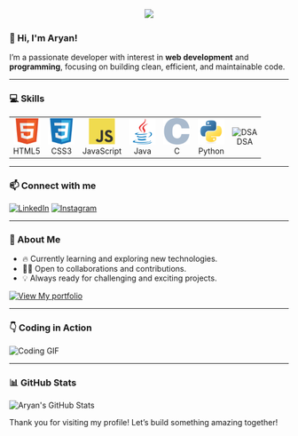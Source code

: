 <!-- Coding GIF -->
<div align="center">
  <img height="150" src="https://media.giphy.com/media/M9gbBd9nbDrOTu1Mqx/giphy.gif"  />
</div>

### 👋 Hi, I'm Aryan!

I’m a passionate developer with interest in **web development** and **programming**, focusing on building clean, efficient, and maintainable code.

---

### 💻 Skills
<table>
<tr>
<td align="center"><img src="https://raw.githubusercontent.com/devicons/devicon/master/icons/html5/html5-original.svg" alt="HTML5" width="48"/><br>HTML5</td>
<td align="center"><img src="https://raw.githubusercontent.com/devicons/devicon/master/icons/css3/css3-original.svg" alt="CSS3" width="48"/><br>CSS3</td>
<td align="center"><img src="https://raw.githubusercontent.com/devicons/devicon/master/icons/javascript/javascript-original.svg" alt="JavaScript" width="48"/><br>JavaScript</td>
<td align="center"><img src="https://raw.githubusercontent.com/devicons/devicon/master/icons/java/java-original.svg" alt="Java" width="48"/><br>Java</td>
<td align="center"><img src="https://raw.githubusercontent.com/devicons/devicon/master/icons/c/c-original.svg" alt="C" width="48"/><br>C</td>
<td align="center"><img src="https://raw.githubusercontent.com/devicons/devicon/master/icons/python/python-original.svg" alt="Python" width="48"/><br>Python</td>
<td align="center"><img src="https://cdn-icons-png.flaticon.com/512/2309/2309953.png" alt="DSA" width="48"/><br>DSA</td>
</tr>
</table>

---

### 📫 Connect with me
[![LinkedIn](https://img.shields.io/badge/-LinkedIn-0077B5?style=for-the-badge&logo=linkedin&logoColor=white)](https://www.linkedin.com/in/aryan-xx-46632a351?utm_source=share&utm_campaign=share_via&utm_content=profile&utm_medium=android_app)
[![Instagram](https://img.shields.io/badge/-Instagram-E4405F?style=for-the-badge&logo=instagram&logoColor=white)](https://www.instagram.com/r_yan2.6?utm_source=qr&igsh=MXRwaDZkMWFsaWdjNQ==)

---

### 🚀 About Me
- 🔥 Currently learning and exploring new technologies.
- 👨‍💻 Open to collaborations and contributions.
- 💡 Always ready for challenging and exciting projects.
<!-- Button-style link for Resume -->
<a href="https://aryanmemento.netlify.app/" target="_blank">
  <img src="https://img.shields.io/badge/View%20My%20Portfolio-0077B5?style=for-the-badge&logo=readme&logoColor=white" alt="View My portfolio">
</a>

---

### 👇 Coding in Action
![Coding GIF](https://media.giphy.com/media/qg3N7tNwJzyK1Uqk66/giphy.gif)

---
### 📊 GitHub Stats
![Aryan's GitHub Stats](https://github-readme-stats.vercel.app/api?username=AryanCS40&show_icons=true&theme=radical)


Thank you for visiting my profile! Let’s build something amazing together!  


